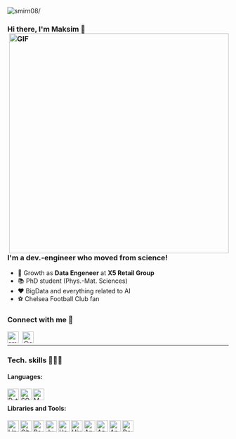 <p align="left"> <img src=https://komarev.com/ghpvc/?username=smirn08&color=000000&label=😏 alt=smirn08/> </p>

### Hi there, I'm Maksim 👋 <img align="right" alt="GIF" src="https://cdnb.artstation.com/p/assets/images/images/011/722/225/original/bartosz-aziewicz-loader-aziewicz-bartosz-3-gp.gif?1531073801" width="500px" />

### I'm a dev.-engineer who moved from science!

- 🌱 Growth as **Data Engeneer** at **X5 Retail Group**
- 📚 PhD student (Phys.-Mat. Sciences)
- ❤️ BigData and everything related to AI
- ⚽️ Chelsea Football Club fan

### Connect with me 🤙

[<img align="left" alt="smirn08m@gmail.com" width="26px" src="https://simpleicons.org/icons/gmail.svg" style="margin-right:8px"/>][gmail]
[<img align="left" alt="@smirn08" width="26px" src="https://simpleicons.org/icons/telegram.svg" style="margin-right:8px"/>][telegram]
<br />

---
### Tech. skills 👨🏼‍💻

#### Languages:
<img align="left" alt="Python 3" width="26px" src="https://simpleicons.org/icons/python.svg" style="margin-right:3px"/>
<img align="left" alt="SQL" width="26px" src="https://image.flaticon.com/icons/svg/28/28826.svg" style="margin-right:3px"/>
<img align="left" alt="MATLAB" width="26px" src="https://www.shareicon.net/data/128x128/2016/06/19/603798_prog_512x512.png" style="margin-right:3px"/>
<br />

#### Libraries and Tools:

<img align="left" alt="Linux" width="26px" src="https://simpleicons.org/icons/linux.svg" style="margin-right:3px"/>
<img align="left" alt="Git" width="26px" src="https://simpleicons.org/icons/git.svg" style="margin-right:3px"/>
<img align="left" alt="PostgreSQL" width="26px" src="https://simpleicons.org/icons/postgresql.svg" style="margin-right:3px"/>
<img align="left" alt="Jupyter Notebook" width="26px" src="https://simpleicons.org/icons/jupyter.svg" style="margin-right:3px"/>
<img align="left" alt="Hadoop" width="26px" src="https://cdn.iconscout.com/icon/premium/png-64-thumb/hadoop-1-974157.png" style="margin-right:3px"/>
<img align="left" alt="Hive" width="26px" src="https://simpleicons.org/icons/hive.svg" style="margin-right:3px"/>
<img align="left" alt="Apache Spark" width="26px" src="https://simpleicons.org/icons/apachespark.svg" style="margin-right:3px"/>
<img align="left" alt="Apache Kafka" width="26px" src="https://simpleicons.org/icons/apachekafka.svg" style="margin-right:3px"/>
<img align="left" alt="Apache Airflow" width="26px" src="https://simpleicons.org/icons/apacheairflow.svg" style="margin-right:3px"/>
<img align="left" alt="Docker" width="26px" src="https://simpleicons.org/icons/docker.svg" style="margin-right:3px"/>


[gmail]: mailto:smirn08m@gmail.com
[telegram]: https://t.me/smirn08